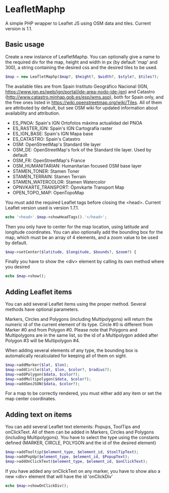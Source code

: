 LeafletMaphp
============
A simple PHP wrapper to Leaflet JS using OSM data and tiles.
Current version is 1.1.

Basic usage
-----------
Create a new instance of LeafletMaphp. You can optionally give a name to the required div for the map, height and width in px (by default 'map' and 300), a string containing the desired css and the desired tiles to be used.
```php
$map = new LeafletMaphp($map?, $height?, $width?, $style?, $tiles?);
```

The available tiles are from Spain Instituto Geográfico Nacional (IGN, https://www.ign.es/web/ign/portal/ide-area-nodo-ide-ign) and Catastro (http://www.catastro.minhap.gob.es/esp/wms.asp), both for Spain only, and the free ones listed in https://wiki.openstreetmap.org/wiki/Tiles. All of them are attributed by default, but see OSM wiki for updated information about availability and attribution.
* ES_PNOA: Spain's IGN Ortofotos máxima actualidad del PNOA
* ES_RASTER_IGN: Spain's IGN Cartografía raster
* ES_IGN_BASE: Spain's IGN Mapa base
* ES_CATASTRO: Spain's Catastro
* OSM: OpenStreetMap's Standard tile layer
* OSM_DE: OpenStreetMap's fork of the Standard tile layer. Used by default
* OSM_FR: OpenStreetMap's France
* OSM_HUMANITARIAN: Humanitarian focused OSM base layer
* STAMEN_TONER: Stamen Toner
* STAMEN_TERRAIN: Stamen Terrain
* STAMEN_WATERCOLOR: Stamen Watercolor
* OPNVKARTE_TRANSPORT: Öpnvkarte Transport Map
* OPEN_TOPO_MAP: OpenTopoMap

You must add the required Leaflet tags before closing the &lt;head&gt;. Current Leaflet version used is version 1.7.1.

```php
echo '<head>'.$map->showHeadTags().'</head>';
```

Then you only have to center for the map location, using latitude and longitude coordinates. You can also optionally add the bounding box for the map, which must be an array of 4 elements, and a zoom value to be used by default.
```php
$map->setCenter($latitude, $longitude, $bounds?, $zoom?) {
```

Finally you have to show the &lt;div&gt; element by calling its own method where you desired
```php
echo $map->show();
```

Adding Leaflet items
--------------------
You can add several Leaflet items using the proper method. Several methods have optional parameters.

Markers, Circles and Polygons (including Multipolygons) will return the numeric id of the current element of its type. Circle #0 is different from Marker #0 and from Polygon #0. Please note that Polygons and Multipolygons are in the same list, so the id of a Multipolygon added after Polygon #3 will be Multipolygon #4.

When adding several elements of any type, the bounding box is automatically recalculated for keeping all of them on sight.
```php
$map->addMarker($lat, $lon);
$map->addCircle($lat, $lon, $color?, $radius?);
$map->addPolygon($data, $color?);
$map->addMultipolygon($data, $color?);
$map->addGeoJSON($data, $color?);
```

For a map to be correctly rendered, you must either add any item or set the map center coordinates.

Adding text on items
--------------------
You can add several Leaflet text elements: Popups, ToolTips and onClickText. All of them can be added in Markers, Circles and Polygons (including Multipolygons). You have to select the type using the constants defined (MARKER, CIRCLE, POLYGON and the id of the desired element)
```php
$map->addTooltip($element_type, $element_id, $toolTipText);
$map->addPopUp($element_type, $element_id, $PopupText);
$map->addOnClickText($element_type, $element_id, $onClickText);
```

If you have added any onClickText on any marker, you have to show also a new &lt;div&gt; element that will have the id 'onClickDiv'
```php
echo $map->showOnClickDiv();
```